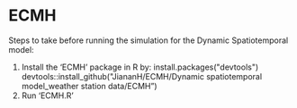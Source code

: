 # ECMH

Steps to take before running the simulation for the Dynamic Spatiotemporal model:

1. Install the ‘ECMH’ package in R by:
	install.packages("devtools")
	devtools::install_github("JiananH/ECMH/Dynamic spatiotemporal model_weather station data/ECMH”)
2. Run ‘ECMH.R’
